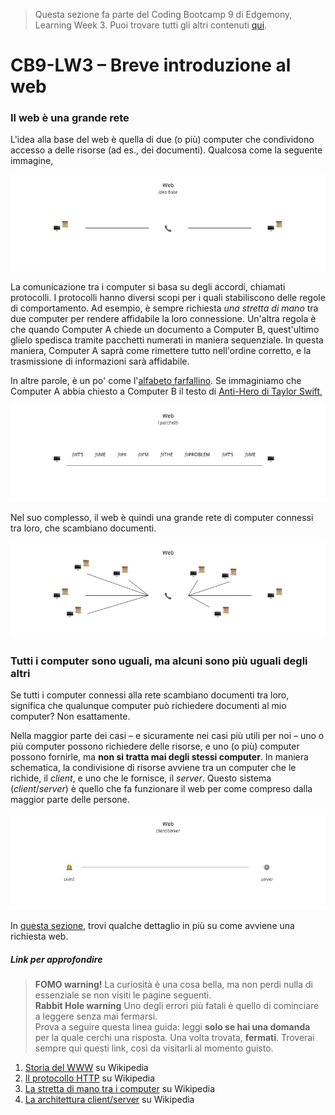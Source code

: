 > Questa sezione fa parte del Coding Bootcamp 9 di Edgemony, Learning Week 3. Puoi trovare tutti gli altri contenuti [qui](../lw_03/README.md).

# CB9-LW3 – Breve introduzione al web

### Il web è una grande rete

L'idea alla base del web è quella di due (o più) computer che condividono accesso a delle risorse (ad es., dei documenti). Qualcosa come la seguente immagine,

![](../images/lw_03-the-web.jpg)

La comunicazione tra i computer si basa su degli accordi, chiamati protocolli. I protocolli hanno diversi scopi per i quali stabiliscono delle regole di comportamento. Ad esempio, è sempre richiesta _una stretta di mano_ tra due computer per rendere affidabile la loro connessione. Un'altra regola è che quando Computer A chiede un documento a Computer B, quest'ultimo glielo spedisca tramite pacchetti numerati in maniera sequenziale. In questa maniera, Computer A saprà come rimettere tutto nell'ordine corretto, e la trasmissione di informazioni sarà affidabile.

In altre parole, è un po' come l'[alfabeto farfallino](https://it.wikipedia.org/wiki/Alfabeto_farfallino). Se immaginiamo che Computer A abbia chiesto a Computer B il testo di [Anti-Hero di Taylor Swift](https://it.wikipedia.org/wiki/Anti-Hero),

![](../images/lw_03-the-web-packages.jpg)

Nel suo complesso, il web è quindi una grande rete di computer connessi tra loro, che scambiano documenti.

![](../images/lw_03-the-web-ii.jpg)

### Tutti i computer sono uguali, ma alcuni sono più uguali degli altri

Se tutti i computer connessi alla rete scambiano documenti tra loro, significa che qualunque computer può richiedere documenti al mio computer? Non esattamente.

Nella maggior parte dei casi – e sicuramente nei casi più utili per noi – uno o più computer possono richiedere delle risorse, e uno (o più) computer possono fornirle, ma **non si tratta mai degli stessi computer**. In maniera schematica, la condivisione di risorse avviene tra un computer che le richide, il _client_, e uno che le fornisce, il _server_. Questo sistema (_client_/_server_) è quello che fa funzionare il web per come compreso dalla maggior parte delle persone.

![](../images/lw_03-the-web-client-server.jpg)

In [questa sezione](./il-viaggio-di-una-richiesta-web.md), trovi qualche dettaglio in più su come avviene una richiesta web.

##### Link per approfondire

> **FOMO warning!** La curiosità è una cosa bella, ma non perdi nulla di essenziale se non visiti le pagine seguenti. <br /> **Rabbit Hole warning**
> Uno degli errori più fatali è quello di cominciare a leggere senza mai fermarsi. <br /> Prova a seguire questa linea guida:
> leggi **solo se hai una domanda** per la quale cerchi una risposta. Una volta trovata, **fermati**.
> Troverai sempre qui questi link, così da visitarli al momento guisto.

1. [Storia del WWW](https://it.wikipedia.org/wiki/Storia_del_World_Wide_Web) su Wikipedia
1. [Il protocollo HTTP](https://it.wikipedia.org/wiki/Hypertext_Transfer_Protocol) su Wikipedia
1. [La stretta di mano tra i computer](https://it.wikipedia.org/wiki/Transmission_Control_Protocol#Apertura_di_una_connessione_-_Three-way_handshake) su Wikipedia
1. [La architettura client/server](https://it.wikipedia.org/wiki/Sistema_client/server) su Wikipedia
